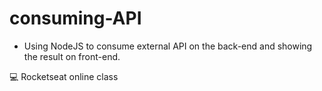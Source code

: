 # consuming-API

 - Using NodeJS to consume external API on the back-end and showing the result on front-end.



💻 Rocketseat online class
